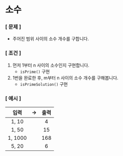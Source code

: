 # 소수

### [ 문제 ]

- 주어진 범위 사이의 소수 개수를 구합니다.

### [ 조건 ]

1. 먼저 1부터 n 사이의 소수인지 구현합니다.
   - `isPrime()` 구현
2. 1번을 완료한 후, m부터 n 사이의 소수 개수를 구해봅니다.
    - `isPrimeSolution()` 구현

### [ 예시 ]

|   입력    | -> | 출력  |
|:-------:|----|:---:|
|  1, 10  |    |  4  |
|  1, 50  |    | 15  |
| 1, 1000 |    | 168 |
|  5, 20  |    |  6  |


